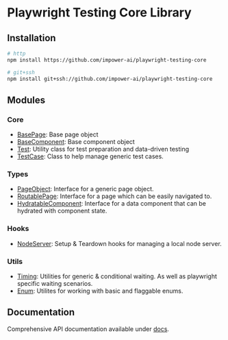 # Playwright Testing Core Library

## Installation

```bash
# http
npm install https://github.com/impower-ai/playwright-testing-core
```

```bash
# git+ssh
npm install git+ssh://github.com/impower-ai/playwright-testing-core
```

## Modules

### **Core**
- [BasePage](./docs/classes/BasePage.html): Base page object
- [BaseComponent](./docs/classes/BaseComponent.html): Base component object
- [Test](./docs/classes/Test.html): Utility class for test preparation and data-driven testing
- [TestCase](./docs/classes/TestCase.html): Class to help manage generic test cases.

### **Types**
- [PageObject](./docs/interfaces/PageObject.md): Interface for a generic page object.
- [RoutablePage](./docs/interfaces/RoutablePage.md): Interface for a page which can be easily navigated to.
- [HydratableComponent](./docs/interfaces/HydratableComponent.md): Interface for a data component that can be hydrated with component state.

### **Hooks**
- [NodeServer](./docs/namespaces/Hooks/namespaces/NodeServer/README.md): Setup & Teardown hooks for managing a local node server.

### **Utils**
- [Timing](./docs/namespaces/Utils/namespaces/Timing/README.md): Utilities for generic & conditional waiting. As well as playwright specific waiting scenarios.
- [Enum](./docs/namespaces/Utils/namespaces/Enum/README.md): Utilites for working with basic and flaggable enums.

## Documentation

Comprehensive API documentation available under [docs](./docs/README.md).